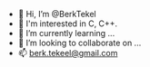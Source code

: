 - 👋 Hi, I’m @BerkTekel
- 👀 I'm interested in C, C++.
- 🌱 I’m currently learning ...
- 💞️ I’m looking to collaborate on ...
- 📫 berk.tekeel@gmail.com

<!---
BerkTekel/BerkTekel is a ✨ special ✨ repository because its `README.md` (this file) appears on your GitHub profile.
You can click the Preview link to take a look at your changes.
--->
